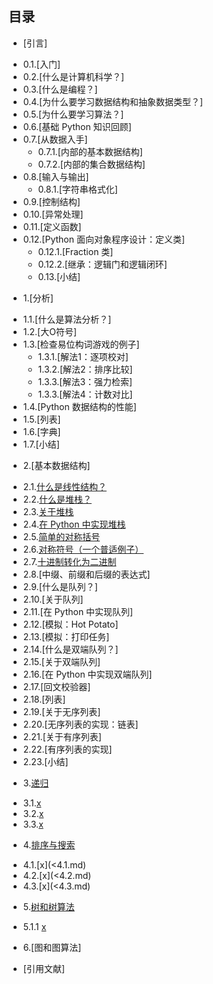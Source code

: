## 目录 ##
* [引言]
 - 0.1.[入门]
 - 0.2.[什么是计算机科学？]
 - 0.3.[什么是编程？]
 - 0.4.[为什么要学习数据结构和抽象数据类型？]
 - 0.5.[为什么要学习算法？]
 - 0.6.[基础 Python 知识回顾]
 - 0.7.[从数据入手]
    - 0.7.1.[内部的基本数据结构]
	- 0.7.2.[内部的集合数据结构]
 - 0.8.[输入与输出]	
	  - 0.8.1.[字符串格式化]
 - 0.9.[控制结构]
 - 0.10.[异常处理]
 - 0.11.[定义函数]
 - 0.12.[Python 面向对象程序设计：定义类]
 	  - 0.12.1.[Fraction 类]
  	- 0.12.2.[继承：逻辑门和逻辑闭环]
    - 0.13.[小结]
 
* 1.[分析]
 - 1.1.[什么是算法分析？]
 - 1.2.[大O符号]
 - 1.3.[检查易位构词游戏的例子]
    - 1.3.1.[解法1：逐项校对]
    - 1.3.2.[解法2：排序比较]
    - 1.3.3.[解法3：强力检索]
    - 1.3.3.[解法4：计数对比]
 - 1.4.[Python 数据结构的性能]
 - 1.5.[列表]
 - 1.6.[字典]
 - 1.7.[小结]
  	 
* 2.[基本数据结构]
 - 2.1.[什么是线性结构？](<2.1.md>)
 - 2.2.[什么是堆栈？](<2.2.md>)
 - 2.3.[关于堆栈](<2.3.md>)
 - 2.4.[在 Python 中实现堆栈](<2.4.md>)
 - 2.5.[简单的对称括号](<2.5.md>)
 - 2.6.[对称符号（一个普适例子）](<2.6.md>)
 - 2.7.[十进制转化为二进制](<2.7.md>)
 - 2.8.[中缀、前缀和后缀的表达式]
 - 2.9.[什么是队列？]
 - 2.10.[关于队列]
 - 2.11.[在 Python 中实现队列]
 - 2.12.[模拟：Hot Potato]
 - 2.13.[模拟：打印任务]
 - 2.14.[什么是双端队列？]
 - 2.15.[关于双端队列]
 - 2.16.[在 Python 中实现双端队列]
 - 2.17.[回文校验器]
 - 2.18.[列表]
 - 2.19.[关于无序列表]
 - 2.20.[无序列表的实现：链表]
 - 2.21.[关于有序列表]
 - 2.22.[有序列表的实现]
 - 2.23.[小结]
 
* 3.[递归](<3.1.md>)
 - 3.1.[x](<3.1.md>)
 - 3.2.[x](<3.2.md>)
 - 3.3.[x](<3.3.md>)
 
* 4.[排序与搜索](<4.1.md>)
 - 4.1.[x](<4.1.md)  
 - 4.2.[x](<4.2.md)
 - 4.3.[x](<4.3.md)
 
* 5.[树和树算法](<5.1.md>)
 - 5.1.1 [x](<5.1.1.md>)
 
* 6.[图和图算法]

* [引用文献]